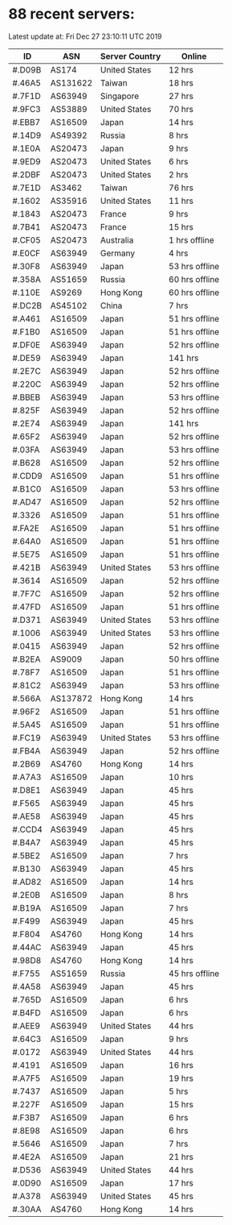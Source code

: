 # 88 recent servers:

Latest update at: Fri Dec 27 23:10:11 UTC 2019

| ID | ASN | Server Country | Online |
| -- | --- | -------------- | ------ |
| #.D09B | AS174 | United States | 12 hrs |
| #.46A5 | AS131622 | Taiwan | 18 hrs |
| #.7F1D | AS63949 | Singapore | 27 hrs |
| #.9FC3 | AS53889 | United States | 70 hrs |
| #.EBB7 | AS16509 | Japan | 14 hrs |
| #.14D9 | AS49392 | Russia | 8 hrs |
| #.1E0A | AS20473 | Japan | 9 hrs |
| #.9ED9 | AS20473 | United States | 6 hrs |
| #.2DBF | AS20473 | United States | 2 hrs |
| #.7E1D | AS3462 | Taiwan | 76 hrs |
| #.1602 | AS35916 | United States | 11 hrs |
| #.1843 | AS20473 | France | 9 hrs |
| #.7B41 | AS20473 | France | 15 hrs |
| #.CF05 | AS20473 | Australia | 1 hrs offline |
| #.E0CF | AS63949 | Germany | 4 hrs |
| #.30F8 | AS63949 | Japan | 53 hrs offline |
| #.358A | AS51659 | Russia | 60 hrs offline |
| #.110E | AS9269 | Hong Kong | 60 hrs offline |
| #.DC2B | AS45102 | China | 7 hrs |
| #.A461 | AS16509 | Japan | 51 hrs offline |
| #.F1B0 | AS16509 | Japan | 51 hrs offline |
| #.DF0E | AS63949 | Japan | 52 hrs offline |
| #.DE59 | AS63949 | Japan | 141 hrs |
| #.2E7C | AS63949 | Japan | 52 hrs offline |
| #.220C | AS63949 | Japan | 52 hrs offline |
| #.BBEB | AS63949 | Japan | 53 hrs offline |
| #.825F | AS63949 | Japan | 52 hrs offline |
| #.2E74 | AS63949 | Japan | 141 hrs |
| #.65F2 | AS63949 | Japan | 52 hrs offline |
| #.03FA | AS63949 | Japan | 53 hrs offline |
| #.B628 | AS16509 | Japan | 52 hrs offline |
| #.CDD9 | AS16509 | Japan | 51 hrs offline |
| #.B1C0 | AS16509 | Japan | 53 hrs offline |
| #.AD47 | AS16509 | Japan | 52 hrs offline |
| #.3326 | AS16509 | Japan | 51 hrs offline |
| #.FA2E | AS16509 | Japan | 51 hrs offline |
| #.64A0 | AS16509 | Japan | 51 hrs offline |
| #.5E75 | AS16509 | Japan | 51 hrs offline |
| #.421B | AS63949 | United States | 53 hrs offline |
| #.3614 | AS16509 | Japan | 52 hrs offline |
| #.7F7C | AS16509 | Japan | 52 hrs offline |
| #.47FD | AS16509 | Japan | 51 hrs offline |
| #.D371 | AS63949 | United States | 53 hrs offline |
| #.1006 | AS63949 | United States | 53 hrs offline |
| #.0415 | AS63949 | Japan | 52 hrs offline |
| #.B2EA | AS9009 | Japan | 50 hrs offline |
| #.78F7 | AS16509 | Japan | 51 hrs offline |
| #.81C2 | AS63949 | Japan | 53 hrs offline |
| #.566A | AS137872 | Hong Kong | 14 hrs |
| #.96F2 | AS16509 | Japan | 51 hrs offline |
| #.5A45 | AS16509 | Japan | 51 hrs offline |
| #.FC19 | AS63949 | United States | 53 hrs offline |
| #.FB4A | AS63949 | Japan | 52 hrs offline |
| #.2B69 | AS4760 | Hong Kong | 14 hrs |
| #.A7A3 | AS16509 | Japan | 10 hrs |
| #.D8E1 | AS63949 | Japan | 45 hrs |
| #.F565 | AS63949 | Japan | 45 hrs |
| #.AE58 | AS63949 | Japan | 45 hrs |
| #.CCD4 | AS63949 | Japan | 45 hrs |
| #.B4A7 | AS63949 | Japan | 45 hrs |
| #.5BE2 | AS16509 | Japan | 7 hrs |
| #.B130 | AS63949 | Japan | 45 hrs |
| #.AD82 | AS16509 | Japan | 14 hrs |
| #.2E0B | AS16509 | Japan | 8 hrs |
| #.B19A | AS16509 | Japan | 7 hrs |
| #.F499 | AS63949 | Japan | 45 hrs |
| #.F804 | AS4760 | Hong Kong | 14 hrs |
| #.44AC | AS63949 | Japan | 45 hrs |
| #.98D8 | AS4760 | Hong Kong | 14 hrs |
| #.F755 | AS51659 | Russia | 45 hrs offline |
| #.4A58 | AS63949 | Japan | 45 hrs |
| #.765D | AS16509 | Japan | 6 hrs |
| #.B4FD | AS16509 | Japan | 6 hrs |
| #.AEE9 | AS63949 | United States | 44 hrs |
| #.64C3 | AS16509 | Japan | 9 hrs |
| #.0172 | AS63949 | United States | 44 hrs |
| #.4191 | AS16509 | Japan | 16 hrs |
| #.A7F5 | AS16509 | Japan | 19 hrs |
| #.7437 | AS16509 | Japan | 5 hrs |
| #.227F | AS16509 | Japan | 15 hrs |
| #.F3B7 | AS16509 | Japan | 6 hrs |
| #.8E98 | AS16509 | Japan | 6 hrs |
| #.5646 | AS16509 | Japan | 7 hrs |
| #.4E2A | AS16509 | Japan | 21 hrs |
| #.D536 | AS63949 | United States | 44 hrs |
| #.0D90 | AS16509 | Japan | 17 hrs |
| #.A378 | AS63949 | United States | 45 hrs |
| #.30AA | AS4760 | Hong Kong | 14 hrs |

